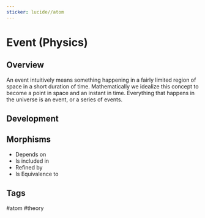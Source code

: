 ```yaml
---
sticker: lucide//atom
---
```

# Event (Physics)
## Overview
An event intuitively means something happening in a fairly limited region of space in a short duration of time. Mathematically we idealize this concept to become a point in space and an instant in time. Everything that happens in the universe is an event, or a series of events.
## Development

## Morphisms
- Depends on
- Is included in
- Refined by
- Is Equivalence to

## Tags
#atom #theory 